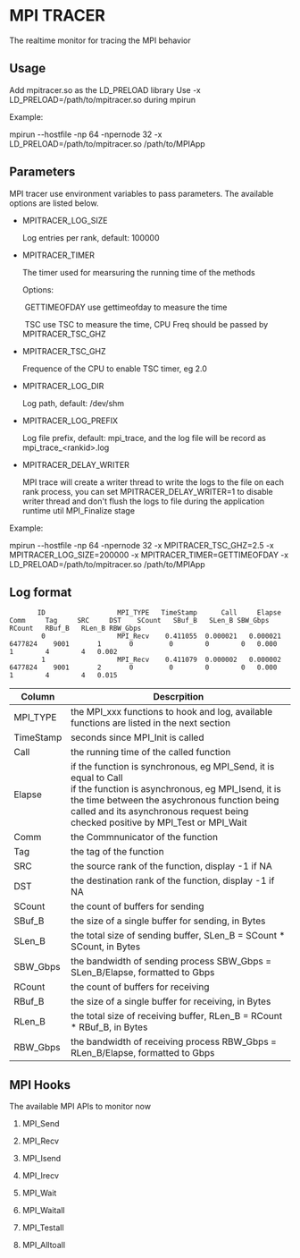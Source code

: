 # MPI TRACER
The realtime monitor for tracing the MPI behavior 


## Usage
Add mpitracer.so as the LD_PRELOAD library 
Use -x LD_PRELOAD=/path/to/mpitracer.so during mpirun

Example:

mpirun  --hostfile <hostfile> -np 64 -npernode 32  -x LD_PRELOAD=/path/to/mpitracer.so /path/to/MPIApp



## Parameters 

MPI tracer use environment variables to pass parameters. The available options are listed below.

* MPITRACER_LOG_SIZE

   Log entries per rank, default: 100000

* MPITRACER_TIMER

   The timer used for mearsuring the running time of the methods

   Options:

  ​     GETTIMEOFDAY    use gettimeofday to measure the time 

  ​     TSC                          use TSC to measure the time, CPU Freq should be passed by MPITRACER_TSC_GHZ

* MPITRACER_TSC_GHZ

  Frequence of the CPU to enable TSC timer, eg 2.0 

* MPITRACER_LOG_DIR

  Log path, default: /dev/shm  

* MPITRACER_LOG_PREFIX

  Log file prefix, default: mpi_trace, and the log file will be record as mpi_trace_\<rankid\>.log

* MPITRACER_DELAY_WRITER

  MPI trace will create a writer thread to write the logs to the file on each rank process, you can set MPITRACER_DELAY_WRITER=1 to disable writer thread and don't  flush the logs to file during the application runtime util MPI_Finalize stage

Example:

mpirun  --hostfile <hostfile> -np 64 -npernode 32 -x MPITRACER_TSC_GHZ=2.5 -x MPITRACER_LOG_SIZE=200000 -x MPITRACER_TIMER=GETTIMEOFDAY  -x LD_PRELOAD=/path/to/mpitracer.so /path/to/MPIApp






## Log format
```
       ID                  MPI_TYPE   TimeStamp      Call     Elapse     Comm     Tag     SRC     DST    SCount   SBuf_B   SLen_B SBW_Gbps    RCount   RBuf_B   RLen_B RBW_Gbps
        0                  MPI_Recv    0.411055  0.000021   0.000021  6477824    9001       1       0         0        0        0   0.000         1        4        4   0.002
        1                  MPI_Recv    0.411079  0.000002   0.000002  6477824    9001       2       0         0        0        0   0.000         1        4        4   0.015
```


| Column    | Descrpition                                                  |
| --------- | ------------------------------------------------------------ |
| MPI_TYPE  | the MPI_xxx functions to hook and log, available functions are listed in the next section |
| TimeStamp | seconds since MPI_Init is called                             |
| Call      | the running time of the called function                      |
| Elapse    | if the function is synchronous, eg MPI_Send, it is equal to Call<br />if the function is asynchronous, eg MPI_Isend, it is the time between the asychronous function being called and its asynchronous request being checked positive by MPI_Test or MPI_Wait |
| Comm      | the Commnunicator of the function                                 |
| Tag       | the tag of the function                                           |
| SRC       | the source rank of the function, display -1 if NA                 |
| DST       | the destination rank of the function, display -1 if NA            |
| SCount    | the count of buffers for sending                             |
| SBuf_B    | the size of a single buffer for sending, in Bytes            |
| SLen_B    | the total size of sending buffer, SLen_B = SCount * SCount, in Bytes |
| SBW_Gbps  | the bandwidth of sending process SBW_Gbps = SLen_B/Elapse, formatted to Gbps |
| RCount    | the count of buffers for receiving                           |
| RBuf_B    | the size of a single buffer for receiving, in Bytes          |
| RLen_B    | the total size of receiving buffer, RLen_B = RCount * RBuf_B, in Bytes |
| RBW_Gbps  | the bandwidth of receiving process RBW_Gbps = RLen_B/Elapse, formatted to Gbps |



## MPI Hooks

The available MPI APIs to monitor now

1. MPI_Send

2. MPI_Recv

3. MPI_Isend

4. MPI_Irecv

5. MPI_Wait

6. MPI_Waitall

7. MPI_Testall

8. MPI_Alltoall







